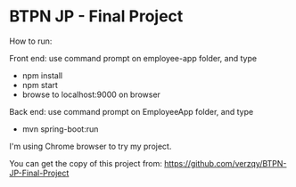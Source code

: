 # BTPN JP - Final Project


How to run:

Front end:
use command prompt on employee-app folder, and type
- npm install
- npm start
- browse to localhost:9000 on browser

Back end:
use command prompt on EmployeeApp folder, and type
- mvn spring-boot:run

I'm using Chrome browser to try my project.

You can get the copy of this project from:
https://github.com/verzqy/BTPN-JP-Final-Project